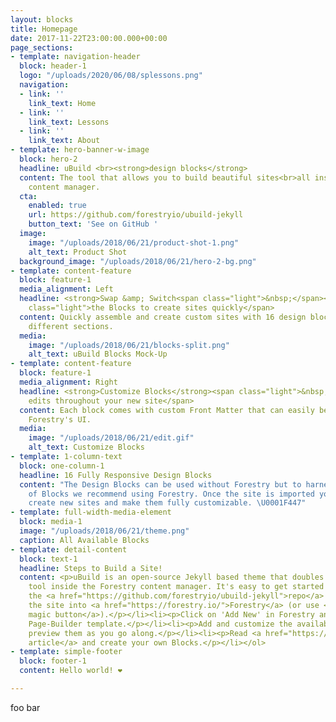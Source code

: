 ```yaml
---
layout: blocks
title: Homepage
date: 2017-11-22T23:00:00.000+00:00
page_sections:
- template: navigation-header
  block: header-1
  logo: "/uploads/2020/06/08/splessons.png"
  navigation:
  - link: ''
    link_text: Home
  - link: ''
    link_text: Lessons
  - link: ''
    link_text: About
- template: hero-banner-w-image
  block: hero-2
  headline: uBuild <br><strong>design blocks</strong>
  content: The tool that allows you to build beautiful sites<br>all inside Forestry's
    content manager.
  cta:
    enabled: true
    url: https://github.com/forestryio/ubuild-jekyll
    button_text: 'See on GitHub '
  image:
    image: "/uploads/2018/06/21/product-shot-1.png"
    alt_text: Product Shot
  background_image: "/uploads/2018/06/21/hero-2-bg.png"
- template: content-feature
  block: feature-1
  media_alignment: Left
  headline: <strong>Swap &amp; Switch<span class="light">&nbsp;</span></strong><span
    class="light">the Blocks to create sites quickly</span>
  content: Quickly assemble and create custom sites with 16 design blocks for seven
    different sections.
  media:
    image: "/uploads/2018/06/21/blocks-split.png"
    alt_text: uBuild Blocks Mock-Up
- template: content-feature
  block: feature-1
  media_alignment: Right
  headline: <strong>Customize Blocks</strong><span class="light">&nbsp;to make quick
    edits throughout your new site</span>
  content: Each block comes with custom Front Matter that can easily be edited in
    Forestry's UI.
  media:
    image: "/uploads/2018/06/21/edit.gif"
    alt_text: Customize Blocks
- template: 1-column-text
  block: one-column-1
  headline: 16 Fully Responsive Design Blocks
  content: "The Design Blocks can be used without Forestry but to harness the power
    of Blocks we recommend using Forestry. Once the site is imported you can immediately
    create new sites and make them fully customizable. \U0001F447"
- template: full-width-media-element
  block: media-1
  image: "/uploads/2018/06/21/theme.png"
  caption: All Available Blocks
- template: detail-content
  block: text-1
  headline: Steps to Build a Site!
  content: <p>uBuild is an open-source Jekyll based theme that doubles as a builder
    tool inside the Forestry content manager. It's easy to get started!</p><ol><li><p>Fork
    the <a href="https://github.com/forestryio/ubuild-jekyll">repo</a> and import
    the site into <a href="https://forestry.io/">Forestry</a> (or use <a href="https://forestry.io/blog/ubuild-a-new-theme-for-static-sites-using-blocks#even-quicker-start">our
    magic button</a>).</p></li><li><p>Click on 'Add New' in Forestry and select the
    Page-Builder template.</p></li><li><p>Add and customize the available Blocks and
    preview them as you go along.</p></li><li><p>Read <a href="https://forestry.io/blog/ubuild-a-new-theme-for-static-sites-using-blocks/">our
    article</a> and create your own Blocks.</p></li></ol>
- template: simple-footer
  block: footer-1
  content: Hello world! ❤︎

---
```

foo bar